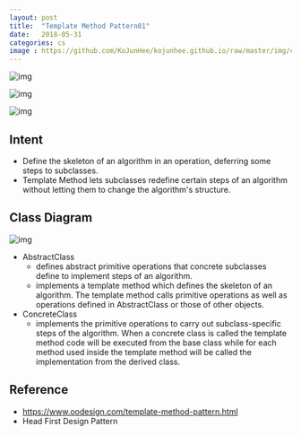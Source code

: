 ```yaml
---
layout: post
title:  "Template Method Pattern01"
date:   2018-05-31
categories: cs
image : https://github.com/KoJunHee/kojunhee.github.io/raw/master/img/cs_img.jpg
---
```


![img](https://github.com/KoJunHee/kojunhee.github.io/raw/master/img/tmppattern01.png) 

![img](https://github.com/KoJunHee/kojunhee.github.io/raw/master/img/tmppattern02.png) 

![img](https://github.com/KoJunHee/kojunhee.github.io/raw/master/img/tmppattern03.png) 

## Intent

- Define the skeleton of an algorithm in an operation, deferring some steps to subclasses. 
- Template Method lets subclasses redefine certain steps of an algorithm without letting them to change the algorithm's structure.

## Class Diagram

![img](https://github.com/KoJunHee/kojunhee.github.io/raw/master/img/tmplate01.png) 

- AbstractClass 
  - defines abstract primitive operations that concrete subclasses define to implement steps of an algorithm. 
  - implements a template method which defines the skeleton of an algorithm. The template method calls primitive operations as well as operations defined in AbstractClass or those of other objects.
- ConcreteClass 
  -  implements the primitive operations to carry out subclass-specific steps of the algorithm. When a concrete class is called the template method code will be executed from the base class while for each method used inside the template method will be called the implementation from the derived class.

## Reference

- <https://www.oodesign.com/template-method-pattern.html>
- Head First Design Pattern